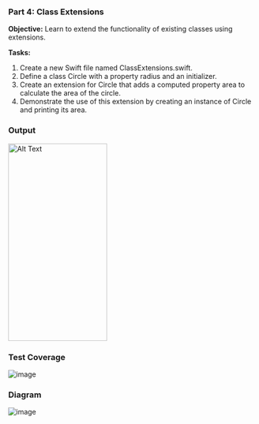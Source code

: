 ### **Part 4: Class Extensions**

**Objective:** Learn to extend the functionality of existing classes using extensions.

**Tasks:**

1. Create a new Swift file named ClassExtensions.swift.
2. Define a class Circle with a property radius and an initializer.
3. Create an extension for Circle that adds a computed property area to calculate the area of the circle.
4. Demonstrate the use of this extension by creating an instance of Circle and printing its area.



### **Output**

<img src="https://github.com/Sumit4482/Class_Extension/assets/61246873/a334f66a-134c-4491-b18e-ea39d6e88729" alt="Alt Text" width="200" height="400">


### **Test Coverage**
![image](https://github.com/Sumit4482/Class_Extension/assets/61246873/358b1a78-6aa9-44cb-a203-b3cb08fe2367)


### **Diagram**
![image](https://github.com/Sumit4482/Class_Extension/assets/61246873/a93f4a18-69e1-4e2f-9871-f320dd28fb84)


